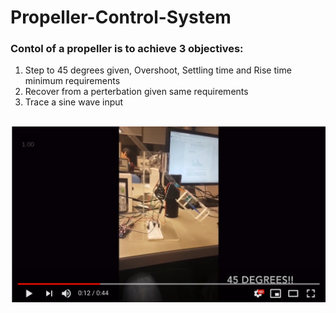 # Propeller-Control-System

### Contol of a propeller is to achieve 3 objectives:

1. Step to 45 degrees given, Overshoot, Settling time and Rise time minimum requirements
2. Recover from a perterbation given same requirements
3. Trace a sine wave input

##

[![IMAGE ALT TEXT](cover.png)](http://www.youtube.com/watch?v=https://youtu.be/6NscMEbjdvo "Video Title")


 
